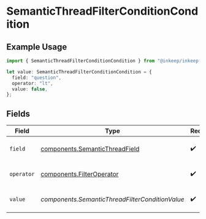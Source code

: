 # SemanticThreadFilterConditionCondition

## Example Usage

```typescript
import { SemanticThreadFilterConditionCondition } from "@inkeep/inkeep-analytics/models/components";

let value: SemanticThreadFilterConditionCondition = {
  field: "question",
  operator: "lt",
  value: false,
};
```

## Fields

| Field                                                                            | Type                                                                             | Required                                                                         | Description                                                                      |
| -------------------------------------------------------------------------------- | -------------------------------------------------------------------------------- | -------------------------------------------------------------------------------- | -------------------------------------------------------------------------------- |
| `field`                                                                          | [components.SemanticThreadField](../../models/components/semanticthreadfield.md) | :heavy_check_mark:                                                               | Available fields for SemanticThread                                              |
| `operator`                                                                       | [components.FilterOperator](../../models/components/filteroperator.md)           | :heavy_check_mark:                                                               | Available operators for filtering data                                           |
| `value`                                                                          | *components.SemanticThreadFilterConditionValue*                                  | :heavy_check_mark:                                                               | The value to compare the field against                                           |